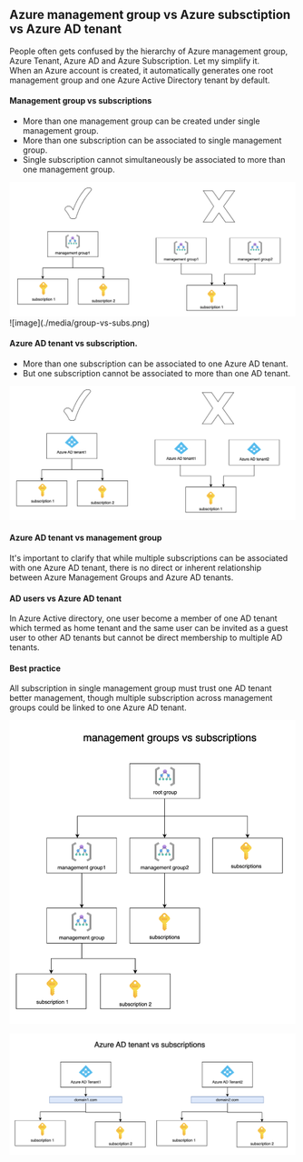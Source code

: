 ## Azure management group vs Azure subsctiption vs Azure AD tenant
People often gets confused by the hierarchy of Azure management group, Azure Tenant, Azure AD and Azure Subscription.
Let my simplify it.
<br />
When an Azure account is created, it automatically generates one root management group and one Azure Active Directory tenant by default.

#### Management group vs subscriptions
- More than one management group can be created under single management group.
- More than one subscription can be associated to single management group.
- Single subscription cannot simultaneously be associated to more than one management group.
<img src="./media/compare-group-with-sub1.png" alt="drawing" style="width:600px;"/>
![image](./media/group-vs-subs.png)


#### Azure AD tenant vs subscription. 
- More than one subscription can be associated to one Azure AD tenant.
- But one subscription cannot be associated to more than one AD tenant.
<img src="./media/compare-tenant-subs.png" alt="drawing" style="width:600px;"/>

#### Azure AD tenant vs management group
It's important to clarify that while multiple subscriptions can be associated with one Azure AD tenant, there is no direct or inherent relationship between Azure Management Groups and Azure AD tenants.

#### AD users vs Azure AD tenant
In Azure Active directory, one user become a member of one AD tenant which termed as home tenant and the same user can be invited as a guest user to other AD tenants but cannot be direct membership to multiple AD tenants. 

#### Best practice
All subscription in single management group must trust one AD tenant better management, though multiple subscription across management groups could be linked to one Azure AD tenant.

![group-vs-subs](./media/azuregroup-vs-subs.png)

![subs-vs-ad](./media/azure-ad-vs-subs.png)
